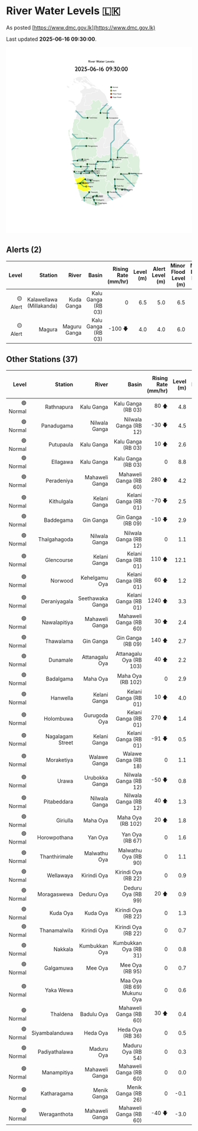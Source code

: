 # River Water Levels :sri_lanka:

As posted [https://www.dmc.gov.lk](https://www.dmc.gov.lk)

Last updated **2025-06-16 09:30:00**.

<div id="river-water-level-map">

![images/river-water-level-map.png](images/river-water-level-map.png)

</div>

## Alerts (2)

| Level | Station | River | Basin | Rising Rate (mm/hr) | Level (m) | Alert Level (m) | Minor Flood Level (m) | Major Flood Level (m) |
| --: | --: | --: | --: | --: | --: | --: | --: | --: |
| 🟡 Alert | Kalawellawa (Millakanda) | Kuda Ganga | Kalu Ganga (RB 03) | 0  | 6.5 | 5.0 | 6.5 | 8.0 |
| 🟡 Alert | Magura | Maguru Ganga | Kalu Ganga (RB 03) | -100 🡇 | 4.0 | 4.0 | 6.0 | 7.5 |

## Other Stations (37)

| Level | Station | River | Basin | Rising Rate (mm/hr) | Level (m) | Alert Level (m) | Minor Flood Level (m) | Major Flood Level (m) |
| --: | --: | --: | --: | --: | --: | --: | --: | --: |
| 🟢 Normal | Rathnapura | Kalu Ganga | Kalu Ganga (RB 03) | 80 🡅 | 4.8 | 5.2 | 7.5 | 9.5 |
| 🟢 Normal | Panadugama | Nilwala Ganga | Nilwala Ganga (RB 12) | -30 🡇 | 4.5 | 5.0 | 6.0 | 7.5 |
| 🟢 Normal | Putupaula | Kalu Ganga | Kalu Ganga (RB 03) | 10 🡅 | 2.6 | 3.0 | 4.0 | 5.0 |
| 🟢 Normal | Ellagawa | Kalu Ganga | Kalu Ganga (RB 03) | 0  | 8.8 | 10.0 | 10.7 | 12.2 |
| 🟢 Normal | Peradeniya | Mahaweli Ganga | Mahaweli Ganga (RB 60) | 280 🡅 | 4.2 | 5.0 | 7.0 | 9.0 |
| 🟢 Normal | Kithulgala | Kelani Ganga | Kelani Ganga (RB 01) | -70 🡇 | 2.5 | 3.0 | 4.0 | 6.0 |
| 🟢 Normal | Baddegama | Gin Ganga | Gin Ganga (RB 09) | -10 🡇 | 2.9 | 3.5 | 4.0 | 5.0 |
| 🟢 Normal | Thalgahagoda | Nilwala Ganga | Nilwala Ganga (RB 12) | 0  | 1.1 | 1.4 | 1.7 | 2.8 |
| 🟢 Normal | Glencourse | Kelani Ganga | Kelani Ganga (RB 01) | 110 🡅 | 12.1 | 15.0 | 16.5 | 19.0 |
| 🟢 Normal | Norwood | Kehelgamu Oya | Kelani Ganga (RB 01) | 60 🡅 | 1.2 | 1.5 | 3.0 | 4.5 |
| 🟢 Normal | Deraniyagala | Seethawaka Ganga | Kelani Ganga (RB 01) | 1240 🡅 | 3.3 | 4.8 | 5.8 | 6.4 |
| 🟢 Normal | Nawalapitiya | Mahaweli Ganga | Mahaweli Ganga (RB 60) | 30 🡅 | 2.4 | 3.5 | 5.0 | 6.0 |
| 🟢 Normal | Thawalama | Gin Ganga | Gin Ganga (RB 09) | 140 🡅 | 2.7 | 4.0 | 6.0 | 7.5 |
| 🟢 Normal | Dunamale | Attanagalu Oya | Attanagalu Oya (RB 103) | 40 🡅 | 2.2 | 3.3 | 4.4 | 5.5 |
| 🟢 Normal | Badalgama | Maha Oya | Maha Oya (RB 102) | 0  | 2.9 | 5.0 | 6.2 | 9.6 |
| 🟢 Normal | Hanwella | Kelani Ganga | Kelani Ganga (RB 01) | 10 🡅 | 4.0 | 7.0 | 8.0 | 10.0 |
| 🟢 Normal | Holombuwa | Gurugoda Oya | Kelani Ganga (RB 01) | 270 🡅 | 1.4 | 3.0 | 3.4 | 5.0 |
| 🟢 Normal | Nagalagam Street | Kelani Ganga | Kelani Ganga (RB 01) | -91 🡇 | 0.5 | 1.2 | 1.5 | 2.1 |
| 🟢 Normal | Moraketiya | Walawe Ganga | Walawe Ganga (RB 18) | 0  | 1.1 | 3.0 | 5.0 | 7.0 |
| 🟢 Normal | Urawa | Urubokka Ganga | Nilwala Ganga (RB 12) | -50 🡇 | 0.8 | 2.5 | 4.0 | 6.0 |
| 🟢 Normal | Pitabeddara | Nilwala Ganga | Nilwala Ganga (RB 12) | 40 🡅 | 1.3 | 4.0 | 5.0 | 6.5 |
| 🟢 Normal | Giriulla | Maha Oya | Maha Oya (RB 102) | 20 🡅 | 1.8 | 5.5 | 6.5 | 7.5 |
| 🟢 Normal | Horowpothana | Yan Oya | Yan Oya (RB 67) | 0  | 1.6 | 6.0 | 7.5 | 10.5 |
| 🟢 Normal | Thanthirimale | Malwathu Oya | Malwathu Oya (RB 90) | 0  | 1.1 | 5.0 | 6.8 | 7.8 |
| 🟢 Normal | Wellawaya | Kirindi Oya | Kirindi Oya (RB 22) | 0  | 0.9 | 4.4 | 5.4 | 5.9 |
| 🟢 Normal | Moragaswewa | Deduru Oya | Deduru Oya (RB 99) | 20 🡅 | 0.9 | 4.8 | 6.0 | 7.0 |
| 🟢 Normal | Kuda Oya | Kuda Oya | Kirindi Oya (RB 22) | 0  | 1.3 | 6.9 | 8.4 | 8.8 |
| 🟢 Normal | Thanamalwila | Kirindi Oya | Kirindi Oya (RB 22) | 0  | 0.7 | 4.0 | 5.0 | 5.5 |
| 🟢 Normal | Nakkala | Kumbukkan Oya | Kumbukkan Oya (RB 31) | 0  | 0.8 | 5.0 | 6.0 | 7.5 |
| 🟢 Normal | Galgamuwa | Mee Oya | Mee Oya (RB 95) | 0  | 0.7 | 4.8 | 5.9 | 8.0 |
| 🟢 Normal | Yaka Wewa |  | Maa Oya (RB 69) Mukunu Oya | 0  | 0.6 | 4.0 | 5.0 | 6.0 |
| 🟢 Normal | Thaldena | Badulu Oya | Mahaweli Ganga (RB 60) | 30 🡅 | 0.4 | 3.0 | 4.0 | 5.0 |
| 🟢 Normal | Siyambalanduwa | Heda Oya | Heda Oya (RB 36) | 0  | 0.5 | 4.5 | 6.0 | 7.0 |
| 🟢 Normal | Padiyathalawa | Maduru Oya | Maduru Oya (RB 54) | 0  | 0.3 | 4.0 | 4.5 | 6.0 |
| 🟢 Normal | Manampitiya | Mahaweli Ganga | Mahaweli Ganga (RB 60) | 0  | 0.0 | 3.0 | 4.3 | 6.0 |
| 🟢 Normal | Katharagama | Menik Ganga | Menik Ganga (RB 26) | 0  | -0.1 | 4.0 | 4.6 | 6.5 |
| 🟢 Normal | Weraganthota | Mahaweli Ganga | Mahaweli Ganga (RB 60) | -40 🡇 | -3.0 | 5.0 | 6.0 | 8.0 |
